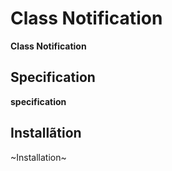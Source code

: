 # Class Notification
**Class Notification**


## Specification
__specification__


## Installãtion
~Installation~